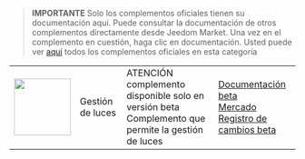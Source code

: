 
>**IMPORTANTE**
>Solo los complementos oficiales tienen su documentación aquí. Puede consultar la documentación de otros complementos directamente desde Jeedom Market. Una vez en el complemento en cuestión, haga clic en documentación.
>Usted puede ver [aquí](https://market.jeedom.com/index.php?v=d&p=market&type=plugin&categorie=lightmanager) todos los complementos oficiales en esta categoría


| | | | |
|--- | --- | --- | ---|
|<img src="./beta/._icon.png" class="pluginLogo" width="100" />|Gestión de luces|ATENCIÓN complemento disponible solo en versión beta<br/>Complemento que permite la gestión de luces|[Documentación beta](./beta/index.md)<br/>[Mercado](https://market.jeedom.com/index.php?v=d&p=market_display&id=4199)<br/>[Registro de cambios beta](./beta/changelog.md)|

